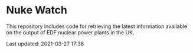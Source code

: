 # Nuke Watch

This repository includes code for retrieving the latest information available on the output of EDF nuclear power plants in the UK.

Last updated: 2021-03-27 17:38